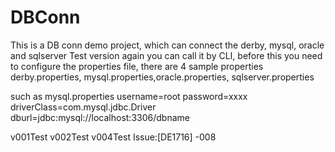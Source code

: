 DBConn
======

This is a DB conn demo project, which can connect the derby, mysql, oracle and sqlserver
Test version again
you can call it by CLI, before this you need to configure the properties file, there are 4 sample properties
derby.properties, mysql.properties,oracle.properties, sqlserver.properties

such as mysql.properties
username=root
password=xxxx
driverClass=com.mysql.jdbc.Driver
dburl=jdbc:mysql://localhost:3306/dbname

v001Test
v002Test
v004Test
Issue:[DE1716] -008


